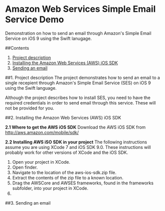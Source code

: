 # Amazon Web Services Simple Email Service Demo
Demonstration on how to send an email through Amazon's Simple Email Service on iOS 9 using the Swift lanugage.

##Contents

1. [Project description](#project_description)
2. [Installing the Amazon Web Services (AWS) iOS SDK](#installing_aws)
3. [Sending an email](#sending_an_email)

##<a name="project_description"></a>1. Project description
The project demonstrates how to send an email to a single recepient through Amazon's Simple Email Service (SES) on iOS 9 using the Swift language.

Although the project describes how to install SES, you need to have the required credentials in order to send email through this service. These will not be provided for you.

##<a name="installing_aws"></a>2. Installing the Amazon Web Services (AWS) iOS SDK

**2.1 Where to get the AWS iOS SDK**
Download the AWS iOS SDK from http://aws.amazon.com/mobile/sdk/

**2.2 Installing AWS iSO SDK in your project**
The following instructions assume you are using XCode 7 and iOS SDK 9.0. These instructions will probably work for other versions of XCode and the iOS SDK.

1. Open your project in XCode.
2. Open finder.
3. Navigate to the location of the aws-ios-sdk.zip file.
4. Extract the contents of the zip file to a known location.
5. Drag the AWSCore and AWSES frameworks, found in the frameworks subfolder, into your project in XCode.
6. 

##<a name="sending_an_email"></a>3. Sending an email
